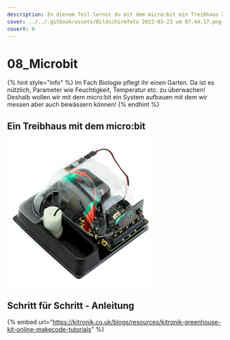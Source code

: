 ```yaml
---
description: In diesem Teil lernst du mit dem micro:bit ein Treibhaus zu bauen.
cover: ../../.gitbook/assets/Bildschirmfoto 2022-03-23 um 07.44.17.png
coverY: 0
---
```


# 08\_Microbit

{% hint style="info" %}
Im Fach Biologie pflegt ihr einen Garten. Da ist es nützlich, Parameter wie Feuchtigkeit, Temperatur etc. zu überwachen! Deshalb wollen wir mit dem micro:bit ein System aufbauen mit dem wir messen aber auch bewässern können!
{% endhint %}

## Ein Treibhaus mit dem micro:bit

![](<../../.gitbook/assets/grafik (53).png>)

## Schritt für Schritt - Anleitung

{% embed url="https://kitronik.co.uk/blogs/resources/kitronik-greenhouse-kit-online-makecode-tutorials" %}
